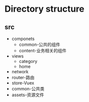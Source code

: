 # Directory structure
## src
+ componets
    + common-公共的组件
    + content-业务相关的组件
+ views
    + category
    + home
+ network
+ router-路由
+ store-Vuex
+ common-公共类
+ assets-资源文件